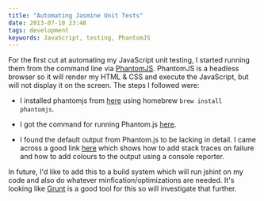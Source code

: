 ```yaml
---
title: "Automating Jasmine Unit Tests"
date: 2013-07-10 23:48
tags: development
keywords: JavaScript, testing, PhantomJS
---
```


For the first cut at automating my JavaScript unit testing, I started running them from the command line via [PhantomJS][]. PhantomJS is a headless browser so it will render my HTML & CSS and execute the JavaScript, but will not display it on the screen. The steps I followed were:

* I installed phantomjs from [here](http://phantomjs.org/download.html) using homebrew `brew install phantomjs`.

* I got the command for running Phantom.js [here](
http://kilon.org/blog/2013/01/running-jasmine-tests-with-phantomjs/).

* I found the default output from Phantom.js to be lacking in detail. I came across a good link [here](http://blog.jphpsf.com/2012/10/31/running-Jasmine-tests-with-Phantom-js-or-Webdriver) which shows how to add stack traces on failure and how to add colours to the output using a console reporter.

In future, I'd like to add this to a build system which will run jshint on my code and also do whatever minfication/optimizations are needed. It's looking like [Grunt][] is a good tool for this so will investigate that further.

[Grunt]: http://gruntjs.com/
[PhantomJS]: http://phantomjs.org/